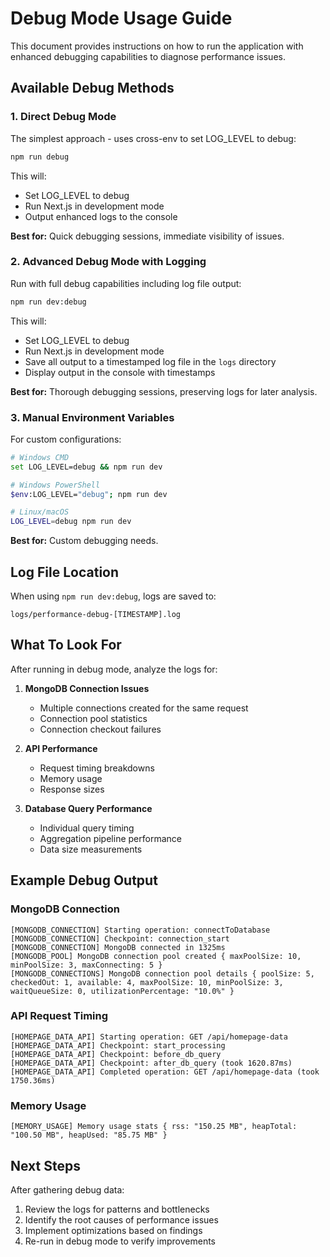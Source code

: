 # Debug Mode Usage Guide

This document provides instructions on how to run the application with enhanced debugging capabilities to diagnose performance issues.

## Available Debug Methods

### 1. Direct Debug Mode

The simplest approach - uses cross-env to set LOG_LEVEL to debug:

```bash
npm run debug
```

This will:
- Set LOG_LEVEL to debug
- Run Next.js in development mode
- Output enhanced logs to the console

**Best for:** Quick debugging sessions, immediate visibility of issues.

### 2. Advanced Debug Mode with Logging

Run with full debug capabilities including log file output:

```bash
npm run dev:debug
```

This will:
- Set LOG_LEVEL to debug
- Run Next.js in development mode
- Save all output to a timestamped log file in the `logs` directory
- Display output in the console with timestamps

**Best for:** Thorough debugging sessions, preserving logs for later analysis.

### 3. Manual Environment Variables

For custom configurations:

```bash
# Windows CMD
set LOG_LEVEL=debug && npm run dev

# Windows PowerShell
$env:LOG_LEVEL="debug"; npm run dev

# Linux/macOS
LOG_LEVEL=debug npm run dev
```

**Best for:** Custom debugging needs.

## Log File Location

When using `npm run dev:debug`, logs are saved to:

```
logs/performance-debug-[TIMESTAMP].log
```

## What To Look For

After running in debug mode, analyze the logs for:

1. **MongoDB Connection Issues**
   - Multiple connections created for the same request
   - Connection pool statistics
   - Connection checkout failures

2. **API Performance**
   - Request timing breakdowns
   - Memory usage 
   - Response sizes

3. **Database Query Performance**
   - Individual query timing
   - Aggregation pipeline performance
   - Data size measurements

## Example Debug Output

### MongoDB Connection

```
[MONGODB_CONNECTION] Starting operation: connectToDatabase
[MONGODB_CONNECTION] Checkpoint: connection_start
[MONGODB_CONNECTION] MongoDB connected in 1325ms
[MONGODB_POOL] MongoDB connection pool created { maxPoolSize: 10, minPoolSize: 3, maxConnecting: 5 }
[MONGODB_CONNECTIONS] MongoDB connection pool details { poolSize: 5, checkedOut: 1, available: 4, maxPoolSize: 10, minPoolSize: 3, waitQueueSize: 0, utilizationPercentage: "10.0%" }
```

### API Request Timing

```
[HOMEPAGE_DATA_API] Starting operation: GET /api/homepage-data
[HOMEPAGE_DATA_API] Checkpoint: start_processing
[HOMEPAGE_DATA_API] Checkpoint: before_db_query
[HOMEPAGE_DATA_API] Checkpoint: after_db_query (took 1620.87ms)
[HOMEPAGE_DATA_API] Completed operation: GET /api/homepage-data (took 1750.36ms)
```

### Memory Usage

```
[MEMORY_USAGE] Memory usage stats { rss: "150.25 MB", heapTotal: "100.50 MB", heapUsed: "85.75 MB" }
```

## Next Steps

After gathering debug data:

1. Review the logs for patterns and bottlenecks
2. Identify the root causes of performance issues
3. Implement optimizations based on findings
4. Re-run in debug mode to verify improvements 
